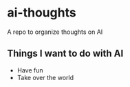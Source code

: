 # ai-thoughts
A repo to organize thoughts on AI

## Things I want to do with AI
* Have fun
* Take over the world